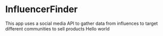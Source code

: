 # InfluencerFinder
This app uses a social media API to gather data from influences to target different communities to sell products
Hello world
